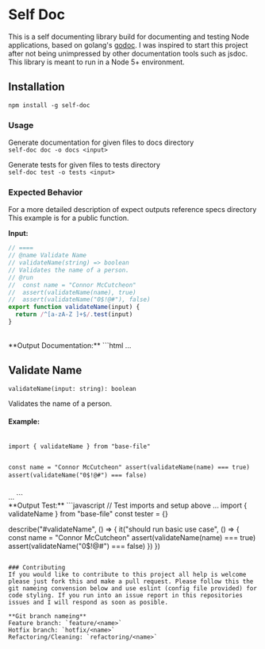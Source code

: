 # Self Doc

This is a self documenting library build for documenting and testing Node applications, based on golang's [godoc](https://godoc.org/golang.org/x/tools/cmd/godoc). I was inspired to start this project after not being unimpressed by other documentation tools such as jsdoc. This library is meant to run in a Node 5+ environment.

## Installation

`npm install -g self-doc`


### Usage
Generate documentation for given files to docs directory
<br>
`self-doc doc -o docs <input>`

Generate tests for given files to tests directory
<br>
`self-doc test -o tests <input>`


### Expected Behavior
For a more detailed description of expect outputs reference specs directory
<br>
This example is for a public function.

**Input:**
```javascript
// ====
// @name Validate Name
// validateName(string) => boolean
// Validates the name of a person.
// @run
//  const name = "Connor McCutcheon"
//  assert(validateName(name), true)
//  assert(validateName("0$!@#"), false)
export function validateName(input) {
  return /^[a-zA-Z ]+$/.test(input)
}
```

<br>
**Output Documentation:**
```html
...
<section id="validateName">
  <h2>Validate Name</h2>
  <code>validateName(input: string): boolean</code>
  <p>
    Validates the name of a person.
  </p>
  <h4>Example:</h4>
  <pre>
    <code>
import { validateName } from "base-file"

const name = "Connor McCutcheon"
assert(validateName(name) === true)
assert(validateName("0$!@#") === false)
    </code>
  </pre>
</section>
...
```

<br>
**Output Test:**
```javascript
// Test imports and setup above ...
import { validateName } from "base-file"
const tester = {}

describe("#validateName", () => {
  it("should run basic use case", () => {
    const name = "Connor McCutcheon"
    assert(validateName(name) === true)
    assert(validateName("0$!@#") === false)
  })
})
```

### Contributing
If you would like to contribute to this project all help is welcome please just fork this and make a pull request. Please follow this the git nameing convension below and use eslint (config file provided) for code styling. If you run into an issue report in this repositories issues and I will respond as soon as posible.

**Git branch nameing**
Feature branch: `feature/<name>`
Hotfix branch: `hotfix/<name>`
Refactoring/Cleaning: `refactoring/<name>`

